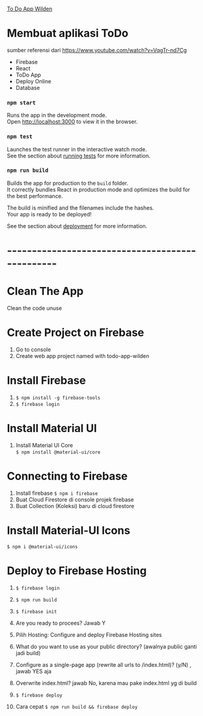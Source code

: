 [To Do App Wilden](https://todo-app-wilden.web.app/)

# Membuat aplikasi ToDo
sumber referensi dari https://www.youtube.com/watch?v=VqgTr-nd7Cg

- Firebase
- React
- ToDo App
- Deploy Online
- Database

### `npm start`

Runs the app in the development mode.<br />
Open [http://localhost:3000](http://localhost:3000) to view it in the browser.


### `npm test`

Launches the test runner in the interactive watch mode.<br />
See the section about [running tests](https://facebook.github.io/create-react-app/docs/running-tests) for more information.

### `npm run build`

Builds the app for production to the `build` folder.<br />
It correctly bundles React in production mode and optimizes the build for the best performance.

The build is minified and the filenames include the hashes.<br />
Your app is ready to be deployed!

See the section about [deployment](https://facebook.github.io/create-react-app/docs/deployment) for more information.

# ------------------------------------------------

# Clean The App
Clean the code unuse

# Create Project on Firebase
1. Go to console
2. Create web app project named with todo-app-wilden

# Install Firebase
1. `$ npm install -g firebase-tools`
2. `$ firebase login`

# Install Material UI
1. Install Material UI Core<br/>
`$ npm install @material-ui/core`

# Connecting to Firebase
1. Install firebase
`$ npm i firebase`
2. Buat Cloud Firestore di console projek firebase
3. Buat Collection (Koleksi) baru di cloud firestore

# Install Material-UI Icons
`$ npm i @material-ui/icons`

# Deploy to Firebase Hosting
1. `$ firebase login`
2. `$ npm run build`
3. `$ firebase init`
4. Are you ready to procees? Jawab Y
5. Pilih Hosting: Configure and deploy Firebase Hosting sites
6. What do you want to use as your public directory? (awalnya public ganti jadi build)
7. Configure as a single-page app (rewrite all urls to /index.html)? (y/N) , jawab YES aja
8. Overwrite index.html? jawab No, karena mau pake index.html yg di build
9. `$ firebase deploy`

10. Cara cepat `$ npm run build && firebase deploy`